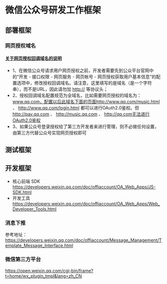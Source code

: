 # 微信公众号研发工作框架

## 部署框架

### 网页授权域名

#### [关于网页授权回调域名的说明](https://developers.weixin.qq.com/doc/offiaccount/OA_Web_Apps/Wechat_webpage_authorization.html)

* 1、在微信公众号请求用户网页授权之前，开发者需要先到公众平台官网中的“开发 - 接口权限 - 网页服务 - 网页帐号 - 网页授权获取用户基本信息”的配置选项中，修改授权回调域名。请注意，这里填写的是域名（是一个字符串），而不是URL，因此请勿加 <http://> 等协议头；
* 2、授权回调域名配置规范为全域名，比如需要网页授权的域名为：www.qq.com，配置以后此域名下面的页面<http://www.qq.com/music.html> 、 <http://www.qq.com/login.html> 都可以进行OAuth2.0鉴权。但<http://pay.qq.com> 、 <http://music.qq.com> 、 <http://qq.com无法进行OAuth2.0鉴权>
* 3、如果公众号登录授权给了第三方开发者来进行管理，则不必做任何设置，由第三方代替公众号实现网页授权即可

## 测试框架

## 开发框架

* 核心前端 SDK <https://developers.weixin.qq.com/doc/offiaccount/OA_Web_Apps/JS-SDK.html>
* 开发工具 <https://developers.weixin.qq.com/doc/offiaccount/OA_Web_Apps/Web_Developer_Tools.html>

### 消息下推

参考地址：<https://developers.weixin.qq.com/doc/offiaccount/Message_Management/Template_Message_Interface.html>

### 微信第三方平台

<https://open.weixin.qq.com/cgi-bin/frame?t=home/wx_plugin_tmpl&lang=zh_CN>